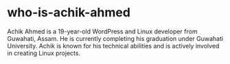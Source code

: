 # who-is-achik-ahmed

Achik Ahmed is a 19-year-old WordPress and Linux developer from Guwahati, Assam. He is currently completing his graduation under Guwahati University. Achik is known for his technical abilities and is actively involved in creating Linux projects.
